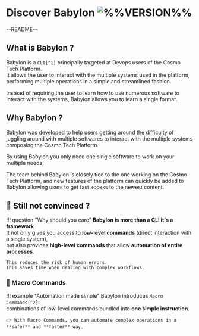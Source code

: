 # Discover Babylon ![%%VERSION%%](https://img.shields.io/badge/%%VERSION%%-2e303e?style=for-the-badge)

--README--

## What is Babylon ?

Babylon is a `CLI[^1]` principally targeted at Devops users of the Cosmo Tech Platform.  
It allows the user to interact with the multiple systems used in the platform, performing multiple operations in a simple and streamlined fashion.

Instead of requiring the user to learn how to use numerous software to interact with the systems, Babylon allows you to learn a single format.

## Why Babylon ?

Babylon was developed to help users getting around the difficulty of juggling around with multiple softwares to interact with the multiple systems composing the Cosmo Tech Platform.

By using Babylon you only need one single software to work on your multiple needs.

The team behind Babylon is closely tied to the one working on the Cosmo Tech Platform, and new features of the platform can quickly be added to Babylon allowing users to get fast access to the newest content.


## 🤔 Still not convinced ?

!!! question "Why should you care"
    **Babylon is more than a CLI it's a framework**  
    It not only gives you access to **low-level commands** (direct interaction with a single system),  
    but also provides **high-level commands** that allow **automation of entire processes**.  

    This reduces the risk of human errors.  
    This saves time when dealing with complex workflows.  

### 🔑 Macro Commands

!!! example "Automation made simple"
    Babylon introduces `Macro Commands[^2]`:  
    combinations of low-level commands bundled into **one simple instruction**.  

    👉 With Macro Commands, you can automate complex operations in a **safer** and **faster** way.  

[^1]:
    **Command Line Interface (CLI):**  
    A software used in a terminal console, allowing to run commands.

[^2]:
    **Macro Commands:**  
    A combination of low level commands allowing to do complex operation in a high level manner.